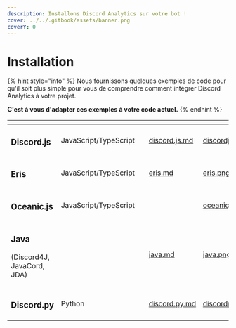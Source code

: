 ```yaml
---
description: Installons Discord Analytics sur votre bot !
cover: ../../.gitbook/assets/banner.png
coverY: 0
---
```


# Installation

{% hint style="info" %}
Nous fournissons quelques exemples de code pour qu'il soit plus simple pour vous de comprendre comment intégrer Discord Analytics à votre projet.

**C'est à vous d'adapter ces exemples à votre code actuel.**
{% endhint %}

<table data-view="cards"><thead><tr><th></th><th></th><th></th><th data-hidden data-card-target data-type="content-ref"></th><th data-hidden data-card-cover data-type="files"></th></tr></thead><tbody><tr><td><h3>Discord.js</h3></td><td>JavaScript/TypeScript</td><td></td><td><a href="discord.js.md">discord.js.md</a></td><td><a href="../../.gitbook/assets/discordjs.png">discordjs.png</a></td></tr><tr><td><h3>Eris</h3></td><td>JavaScript/TypeScript</td><td></td><td><a href="eris.md">eris.md</a></td><td><a href="../../.gitbook/assets/eris.png">eris.png</a></td></tr><tr><td><h3>Oceanic.js</h3></td><td>JavaScript/TypeScript</td><td></td><td></td><td><a href="../../.gitbook/assets/oceanicjs.png">oceanicjs.png</a></td></tr><tr><td><h3>Java</h3><p>(Discord4J, JavaCord, JDA)</p></td><td></td><td></td><td><a href="java.md">java.md</a></td><td><a href="../../.gitbook/assets/java.png">java.png</a></td></tr><tr><td><h3>Discord.py</h3></td><td>Python</td><td></td><td><a href="discord.py.md">discord.py.md</a></td><td><a href="../../.gitbook/assets/discordpy.jpg">discordpy.jpg</a></td></tr></tbody></table>
